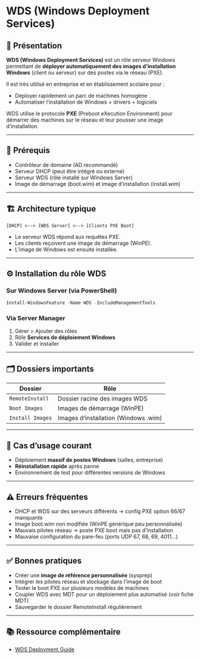 # WDS (Windows Deployment Services)

## 📌 Présentation

**WDS (Windows Deployment Services)** est un rôle serveur Windows permettant de **déployer automatiquement des images d’installation Windows** (client ou serveur) sur des postes via le réseau (PXE).

Il est très utilisé en entreprise et en établissement scolaire pour :
- Déployer rapidement un parc de machines homogène
- Automatiser l’installation de Windows + drivers + logiciels

WDS utilise le protocole **PXE** (Preboot eXecution Environment) pour démarrer des machines sur le réseau et leur pousser une image d’installation.

---

## 🔧 Prérequis

- Contrôleur de domaine (AD recommandé)
- Serveur DHCP (peut être intégré ou externe)
- Serveur WDS (rôle installé sur Windows Server)
- Image de démarrage (boot.wim) et image d’installation (install.wim)

---

## 🏗️ Architecture typique

```
[DHCP] <--> [WDS Server] <--> [Clients PXE Boot]
```

- Le serveur WDS répond aux requêtes PXE.
- Les clients reçoivent une image de démarrage (WinPE).
- L’image de Windows est ensuite installée.

---

## ⚙️ Installation du rôle WDS
### Sur Windows Server (via PowerShell)

```powershell
Install-WindowsFeature -Name WDS -IncludeManagementTools
```

### Via Server Manager

1. Gérer > Ajouter des rôles
2. Rôle **Services de déploiement Windows**
3. Valider et installer

---

## 🗂️ Dossiers importants

| Dossier | Rôle |
|---------|------|
| `RemoteInstall` | Dossier racine des images WDS |
| `Boot Images` | Images de démarrage (WinPE) |
| `Install Images` | Images d’installation (Windows .wim) |

---

## 🧰 Cas d’usage courant

- Déploiement **massif de postes Windows** (salles, entreprise)
- **Réinstallation rapide** après panne
- Environnement de test pour différentes versions de Windows

---

## ⚠️ Erreurs fréquentes

- DHCP et WDS sur des serveurs différents → config PXE option 66/67 manquante
- Image boot.wim non modifiée (WinPE générique peu personnalisée)
- Mauvais pilotes réseau → poste PXE boot mais pas d’installation
- Mauvaise configuration du pare-feu (ports UDP 67, 68, 69, 4011…)

---

## ✅ Bonnes pratiques

- Créer une **image de référence personnalisée** (sysprep)
- Intégrer les pilotes réseau et stockage dans l’image de boot
- Tester le boot PXE sur plusieurs modèles de machines
- Coupler WDS avec MDT pour un déploiement plus automatisé (voir fiche MDT)
- Sauvegarder le dossier RemoteInstall régulièrement

---

## 📚 Ressource complémentaire

- [WDS Deployment Guide](https://learn.microsoft.com/en-us/iis/web-hosting/installing-infrastructure-components/deploying-images-with-wds)

